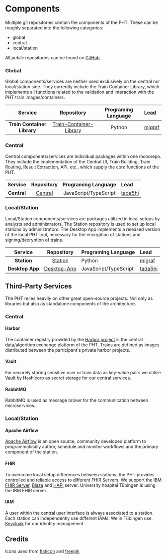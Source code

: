 # Components
Multiple git repositories contain the components of the PHT. These can be roughly separated into the following categories:

* global
* central
* local/station

All *public* repositories can be found on [GitHub](https://github.com/PHT-Medic).

### Global
Global components/services are neither used exclusively on the central nor local/station side.
They currently include the Train Container Library, which implements all functions related to the validation and 
interaction with the PHT train images/containers.

|           Service            |                                     Repository                                      | Programing Language | Lead                                |
|:----------------------------:|:-----------------------------------------------------------------------------------:|:-------------------:|:------------------------------------|
| **Train Container Library**  | [Train-Container-Library](https://github.com/PHT-Medic/train-container-library.git) |       Python        | [migraf](https://github.com/migraf) |

### Central
Central components/services are individual packages within one monorepo. They include the implementation of the Central 
UI, Train Building, Train Routing, Result Extraction, API, etc., which supply the core functions of the PHT.

|            Service            |                   Repository                    |  Programing Language  | Lead                                  |
|:-----------------------------:|:-----------------------------------------------:|:---------------------:|:--------------------------------------|
|          **Central**          | [Central](https://github.com/PHT-Medic/central) | JavaScript/TypeScript | [tada5hi](https://github.com/tada5hi) |

### Local/Station
Local/Station components/services are packages utilized in local setups by analysts and administrators. The Station 
repository is used to set up local stations by administrators. The Desktop App implements a released version of
the local PHT tool, necessary for the encryption of stations and signing/decryption of trains.

|           Service           |                                     Repository                                     | Programing Language   | Lead                                  |
|:---------------------------:|:----------------------------------------------------------------------------------:|:----------------------|:--------------------------------------|
|         **Station**         |                  [Station](https://github.com/PHT-Medic/station)                   | Python                | [migraf](https://github.com/migraf)   |
|       **Desktop App**       |              [Desktop-App](https://github.com/PHT-Medic/desktop-app)               | JavaScript/TypeScript | [tada5hi](https://github.com/tada5hi) |

## Third-Party Services
The PHT relies heavily on other great open-source projects. Not only as libraries but also as standalone components of
the architecture.

### Central
#### Harbor
The container registry provided by the [Harbor project](https://goharbor.io/) is the central data/algorithm exchange 
platform of the PHT. Trains are defined as images distributed between the participant's private harbor projects.

#### Vault
For securely storing sensitive user or train data as key-value pairs we utilize [Vault](https://www.vaultproject.io/)
by Hashicorp as secret storage for our central services.

#### RabbitMQ
RabbitMQ is used as message broker for the communication between microservices.

### Local/Station
#### Apache Airflow
[Apache Airflow](https://airflow.apache.org/) is an open source, community developed platform to programmatically author,
schedule and monitor workflows and the primary component of the station.

#### FHIR
To overcome local setup differences between stations, the PHT provides controlled and reliable access to different FHIR Servers.
We support the  [IBM FHIR Server](https://hub.docker.com/r/ibmcom/ibm-fhir-server), [Blaze](https://github.com/samply/blaze)
and [HAPI](https://hapifhir.io) server. University hospital Tübingen is using the IBM FHIR server.

#### IAM
A user within the central user interface is always associated to a station. Each station can independently use different IAMs.
We in Tübingen use [Keycloak](https://hub.docker.com/r/jboss/keycloak/) for our identity management.


## Credits
Icons used from [flaticon](https://www.flaticon.com/) and [freepik](https://www.freepik.com)


